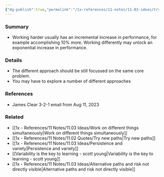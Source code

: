 ```yaml
---
{"dg-publish":true,"permalink":"/1x-references/11-notes/11-03-ideas/try-differently-instead-of-try-harder/","title":"Try differently instead of try harder","dgShowBacklinks":false}
---
```



### Summary
- Working harder usually has an incremental increase in performance, for example accomplishing 10% more. Working differently may unlock an exponential increase in performance.

### Details
- The different approach should be still focussed on the same core problem.
- You may have to explore a number of different approaches
### References
- James Clear 3-2-1 email from Aug 11, 2023
### Related
- [[1x - References/11 Notes/11.03 Ideas/Work on different things simultaneously\|Work on different things simultaneously]]
- [[1x - References/11 Notes/11.02 Quotes/Try new paths\|Try new paths]]
- [[1x - References/11 Notes/11.03 Ideas/Persistence and variety\|Persistence and variety]]
- [[Variability is the key to learning - scott young\|Variability is the key to learning - scott young]]
- [[1x - References/11 Notes/11.03 Ideas/Alternative paths and risk not directly visible\|Alternative paths and risk not directly visible]]